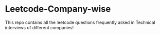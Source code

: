 # Leetcode-Company-wise
This repo contains all the leetcode questions frequently asked in Technical interviews of different companies! 
